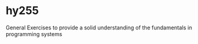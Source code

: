 # hy255
General Exercises to provide a solid understanding of the fundamentals in programming systems

